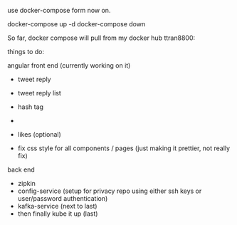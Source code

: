 use docker-compose form now on.

docker-compose up -d
docker-compose down


So far, docker compose will pull from my docker hub ttran8800:

things to do:

angular front end (currently working on it)
- tweet reply
- tweet reply list
- hash tag
- 
- likes (optional)

- fix css style for all components / pages (just making it prettier, not really fix)

back end
- zipkin
- config-service (setup for privacy repo using either ssh keys or user/password authentication)
- kafka-service (next to last)
- then finally kube it up (last)
